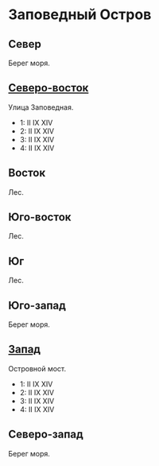 # Заповедный Остров

## Север

Берег моря.

## [Северо-восток](./585145.md)

Улица Заповедная.

* 1:    II  IX  XIV
* 2:    II  IX  XIV
* 3:    II  IX  XIV
* 4:    II  IX  XIV

## Восток

Лес.

## Юго-восток

Лес.

## Юг

Лес.

## Юго-запад

Берег моря.

## [Запад](./550150.md)

Островной мост.

* 1:    II  IX  XIV
* 2:    II  IX  XIV
* 3:    II  IX  XIV
* 4:    II  IX  XIV

## Северо-запад

Берег моря.

